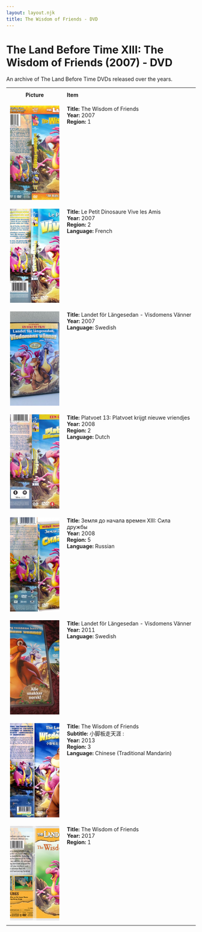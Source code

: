 ```yaml
---
layout: layout.njk
title: The Wisdom of Friends - DVD
---
```


# The Land Before Time XIII: The Wisdom of Friends (2007) - DVD

An archive of The Land Before Time DVDs released over the years.

<table style="width:100%; border-collapse:collapse;">
  <tr>
    <th style="width:20%; vertical-align:top; padding:10px;">
      <strong>Picture</strong>
    </th>
    <th style="text-align: left; padding:10px;">
      <strong>Item</strong>
    </th>
  </tr>

  <tr>
    <td style="width:30%; text-align: center; vertical-align:top; padding:10px;">
      <a href="/images/media/dvd/13/wisdomoffriends-2007-r1_orig.jpg" data-lightbox="books" data-title="The Wisdom of Friends">
        <div class="img-box">
          <img src="/images/media/dvd/13/wisdomoffriends-2007-r1_orig.jpg" alt="The Wisdom of Friends" style="height:250px; object-fit:cover;" />
        </div>
      </a>
    </td>
    <td style="vertical-align:top; padding:10px;">
      <strong>Title:</strong> The Wisdom of Friends<br/>
      <strong>Year:</strong> 2007<br/>
      <strong>Region:</strong> 1<br/>
    </td>
  </tr>
<tr>
    <td style="width:30%; text-align: center; vertical-align:top; padding:10px;">
      <a href="/images/media/dvd/13/le-petit-dinosaure-vol-13-vive-les-amis-11451312052008_orig.jpg" data-lightbox="books" data-title="Le Petit Dinosaure 
Vive les Amis">
        <div class="img-box">
          <img src="/images/media/dvd/13/le-petit-dinosaure-vol-13-vive-les-amis-11451312052008_orig.jpg" alt="Le Petit Dinosaure 
Vive les Amis" style="height:250px; object-fit:cover;" />
        </div>
      </a>
    </td>
    <td style="vertical-align:top; padding:10px;">
      <strong>Title:</strong> Le Petit Dinosaure 
Vive les Amis<br/>
      <strong>Year:</strong> 2007<br/>
      <strong>Region:</strong> 2<br/>
      <strong>Language:</strong> French<br/>
    </td>
  </tr>

<tr>
    <td style="width:30%; text-align: center; vertical-align:top; padding:10px;">
      <a href="/images/media/dvd/13/lbt13-sv.jpg" data-lightbox="books" data-title="Landet för Längesedan - Visdomens Vänner">
        <div class="img-box">
          <img src="/images/media/dvd/13/lbt13-sv.jpg" alt="Landet för Längesedan - Visdomens Vänner" style="height:250px; object-fit:cover;" />
        </div>
      </a>
    </td>
    <td style="vertical-align:top; padding:10px;">
      <strong>Title:</strong> Landet för Längesedan - Visdomens Vänner<br/>
      <strong>Year:</strong> 2007<br/>
      <strong>Language:</strong> Swedish<br/>
    </td>
  </tr>


<tr>
    <td style="width:30%; text-align: center; vertical-align:top; padding:10px;">
      <a href="/images/media/dvd/13/platvoet-en-zijn-vriendjes-platvoet-krijgt-nieuwe-vriendjes-dvd-nl_orig.jpg" data-lightbox="books" data-title="Platvoet 13: Platvoet krijgt nieuwe vriendjes">
        <div class="img-box">
          <img src="/images/media/dvd/13/platvoet-en-zijn-vriendjes-platvoet-krijgt-nieuwe-vriendjes-dvd-nl_orig.jpg" alt="Platvoet 13: Platvoet krijgt nieuwe vriendjes" style="height:250px; object-fit:cover;" />
        </div>
      </a>
    </td>
    <td style="vertical-align:top; padding:10px;">
      <strong>Title:</strong> Platvoet 13: Platvoet krijgt nieuwe vriendjes<br/>
      <strong>Year:</strong> 2008<br/>
      <strong>Region:</strong> 2<br/>
      <strong>Language:</strong> Dutch<br/>
    </td>
  </tr>

<tr>
    <td style="width:30%; text-align: center; vertical-align:top; padding:10px;">
      <a href="/images/media/dvd/13/russianlbt13dvd_orig.jpg" data-lightbox="books" data-title="Земля до начала времен XIII: Сила дружбы">
        <div class="img-box">
          <img src="/images/media/dvd/13/russianlbt13dvd_orig.jpg" alt="Земля до начала времен XIII: Сила дружбы" style="height:250px; object-fit:cover;" />
        </div>
      </a>
    </td>
    <td style="vertical-align:top; padding:10px;">
      <strong>Title:</strong> Земля до начала времен XIII: Сила дружбы<br/>
      <strong>Year:</strong> 2008<br/>
      <strong>Region:</strong> 5<br/>
      <strong>Language:</strong> Russian<br/>
    </td>
  </tr>

  <tr>
    <td style="width:30%; text-align: center; vertical-align:top; padding:10px;">
      <a href="/images/media/dvd/13/lbt13-sv-2011.jpg" data-lightbox="books" data-title="Landet för Längesedan - Visdomens Vänner">
        <div class="img-box">
          <img src="/images/media/dvd/13/lbt13-sv-2011.jpg" alt="Landet för Längesedan - Visdomens Vänner" style="height:250px; object-fit:cover;" />
        </div>
      </a>
    </td>
    <td style="vertical-align:top; padding:10px;">
      <strong>Title:</strong> Landet för Längesedan - Visdomens Vänner<br/>
      <strong>Year:</strong> 2011<br/>
      <strong>Language:</strong> Swedish<br/>
    </td>
  </tr>


<tr>
    <td style="width:30%; text-align: center; vertical-align:top; padding:10px;">
      <a href="/images/media/dvd/13/chinese-version-lbt-13-dvd_orig.png" data-lightbox="books" data-title="The Wisdom of Friends">
        <div class="img-box">
          <img src="/images/media/dvd/13/chinese-version-lbt-13-dvd_orig.png" alt="The Wisdom of Friends" style="height:250px; object-fit:cover;" />
        </div>
      </a>
    </td>
    <td style="vertical-align:top; padding:10px;">
      <strong>Title:</strong> The Wisdom of Friends<br/>
      <strong>Subtitle:</strong> 小脚板走天涯 :<br/>
      <strong>Year:</strong> 2013<br/>
      <strong>Region:</strong> 3<br/>
      <strong>Language:</strong> Chinese (Traditional Mandarin)<br/>
    </td>
  </tr>


<tr>
    <td style="width:30%; text-align: center; vertical-align:top; padding:10px;">
      <a href="/images/media/dvd/13/lbt13-from2017_orig.png" data-lightbox="books" data-title="The Wisdom of Friends">
        <div class="img-box">
          <img src="/images/media/dvd/13/lbt13-from2017_orig.png" alt="The Wisdom of Friends" style="height:250px; object-fit:cover;" />
        </div>
      </a>
    </td>
    <td style="vertical-align:top; padding:10px;">
      <strong>Title:</strong> The Wisdom of Friends<br/>
      <strong>Year:</strong> 2017<br/>
      <strong>Region:</strong> 1<br/>
    </td>
  </tr>


</table>
